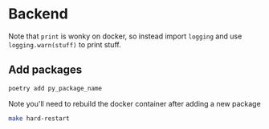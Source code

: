 # Backend

Note that `print` is wonky on docker, so instead import `logging` and use `logging.warn(stuff)` to print stuff.

## Add packages

```bash
poetry add py_package_name
```

Note you'll need to rebuild the docker container after adding a new package

```bash
make hard-restart
```